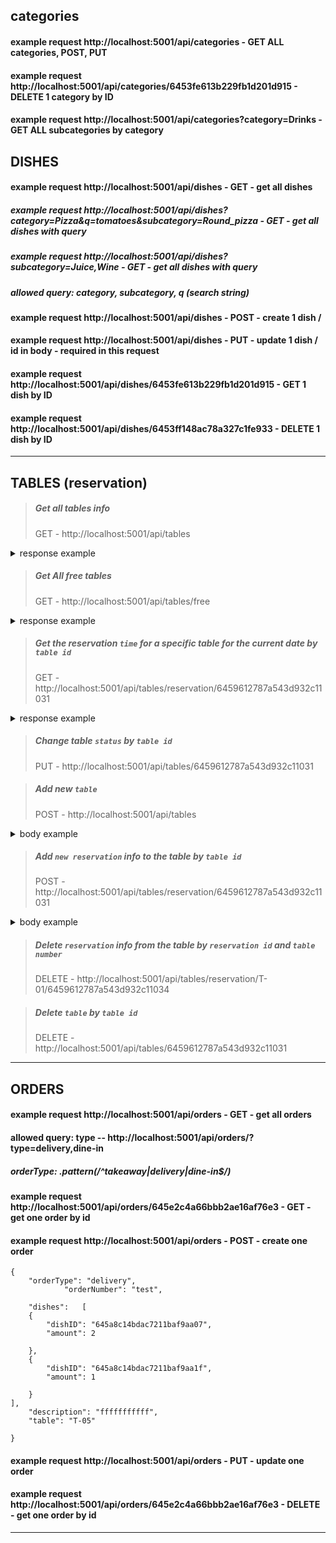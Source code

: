 ## categories

#### example request http://localhost:5001/api/categories - GET ALL categories, POST, PUT

#### example request http://localhost:5001/api/categories/6453fe613b229fb1d201d915 - DELETE 1 category by ID

#### example request http://localhost:5001/api/categories?category=Drinks - GET ALL subcategories by category

## DISHES

#### example request http://localhost:5001/api/dishes - GET - get all dishes

##### example request http://localhost:5001/api/dishes?category=Pizza&q=tomatoes&subcategory=Round_pizza - GET - get all dishes with query

##### example request http://localhost:5001/api/dishes?subcategory=Juice,Wine - GET - get all dishes with query

##### allowed query: category, subcategory, q (search string)

#### example request http://localhost:5001/api/dishes - POST - create 1 dish /

#### example request http://localhost:5001/api/dishes - PUT - update 1 dish / id in body - required in this request

#### example request http://localhost:5001/api/dishes/6453fe613b229fb1d201d915 - GET 1 dish by ID

#### example request http://localhost:5001/api/dishes/6453ff148ac78a327c1fe933 - DELETE 1 dish by ID

---

## TABLES (reservation)

> ##### Get all tables info
>
> GET - http://localhost:5001/api/tables

<details><summary>response example</summary>

```
[
    {
        "number": "T-01",
        "tableLimit": 6,
        "reserved": false,
        "reservationInfo": [],
        "id": "645fc5914684cada592ce0b0"
    },
    {
        "number": "T-02",
        "tableLimit": 6,
        "reserved": false,
        "reservationInfo": [
            {
                "date": "2023-05-13",
                "time": "18:00",
                "clientName": "TEST",
                "phoneNumber": "675871098012",
                "email": "kjhask@gmail.com",
                "visitTag": "bdaaday",
                "notes": "ajwoidhawiudhawi",
                "id": "645fcf78c69d6a01d0e04298"
            },
            {
                "date": "2023-05-13",
                "time": "18:00",
                "clientName": "TEST",
                "phoneNumber": "675871098012",
                "email": "kjhask@gmail.com",
                "visitTag": "bdaaday",
                "notes": "ajwoidhawiudhawi",
                "id": "645fcf7ac69d6a01d0e0429a"
            }
        ],
        "id": "645fc59a4684cada592ce0b2"
    },
]

```

</details>

> ##### Get All free tables
>
> GET - http://localhost:5001/api/tables/free

<details><summary>response example</summary>

```
[
    {
        "number": "T-01",
        "id": "645fc5914684cada592ce0b0"
    },
    {
        "number": "T-03",
        "id": "645fc5ea4684cada592ce0b4"
    },
    {
        "number": "T-04",
        "id": "645fc5ef4684cada592ce0b6"
    },
    {
        "number": "T-05",
        "id": "645fc5f44684cada592ce0b8"
    },
    {
        "number": "T-06",
        "id": "645fc5f84684cada592ce0ba"
    },

]

```

</details>

> ##### Get the reservation `time` for a specific table for the current date by `table id`
>
> GET - http://localhost:5001/api/tables/reservation/6459612787a543d932c11031

<details><summary>response example</summary>

```
{
    "message": "Table T-01 is currently reserved for the following hours:",
    "tableReservations": [
        "16:00"
    ]
}

or

{
    "message": "No reservations for this table"
}

```

</details>

> ##### Change table `status` by `table id`
>
> PUT - http://localhost:5001/api/tables/6459612787a543d932c11031

> ##### Add new `table`
>
> POST - http://localhost:5001/api/tables

<details><summary>body example</summary>

```
{
    "number": "T-12",
    "tableLimit": 2
}

```

</details>

> ##### Add `new reservation` info to the table by `table id`
>
> POST - http://localhost:5001/api/tables/reservation/6459612787a543d932c11031

<details><summary>body example</summary>

```
{
    "date": "2023-05-010",
    "time": "10:00",
    "clientName": "Olexandr",
    "phoneNumber": "123",
    "email": "kjhask@gmail.com",
    "visitTag": "bday",
    "notes": "ajwoidhawiudhawi"
}

```

</details>

> ##### Delete `reservation` info from the table by `reservation id` and `table number`
>
> DELETE - http://localhost:5001/api/tables/reservation/T-01/6459612787a543d932c11034

> ##### Delete `table` by `table id`
>
> DELETE - http://localhost:5001/api/tables/6459612787a543d932c11031

---

## ORDERS

#### example request http://localhost:5001/api/orders - GET - get all orders

#### allowed query: type -- http://localhost:5001/api/orders/?type=delivery,dine-in

##### orderType: .pattern(/^takeaway|delivery|dine-in$/)

#### example request http://localhost:5001/api/orders/645e2c4a66bbb2ae16af76e3 - GET - get one order by id

#### example request http://localhost:5001/api/orders - POST - create one order

    {
        "orderType": "delivery",
                "orderNumber": "test",

        "dishes":   [
        {
            "dishID": "645a8c14bdac7211baf9aa07",
            "amount": 2

        },
        {
            "dishID": "645a8c14bdac7211baf9aa1f",
            "amount": 1

        }
    ],
        "description": "fffffffffff",
        "table": "T-05"

    }

#### example request http://localhost:5001/api/orders - PUT - update one order

#### example request http://localhost:5001/api/orders/645e2c4a66bbb2ae16af76e3 - DELETE - get one order by id

---
